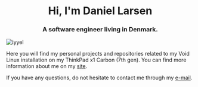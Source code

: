 <h1 align="center">Hi, I'm Daniel Larsen</h1>
<h3 align="center">A software engineer living in Denmark.</h3>
<p align="left"> <img src="https://komarev.com/ghpvc/?username=iyyel" alt="iyyel" /> </p>

Here you will find my personal projects and repositories related to my 
Void Linux installation on my ThinkPad x1 Carbon (7th gen). You can find
more information about me on my [site](https://iyyel.io).

If you have any questions, do not hesitate to contact me through my [e-mail](mailto:i@iyyel.io).
